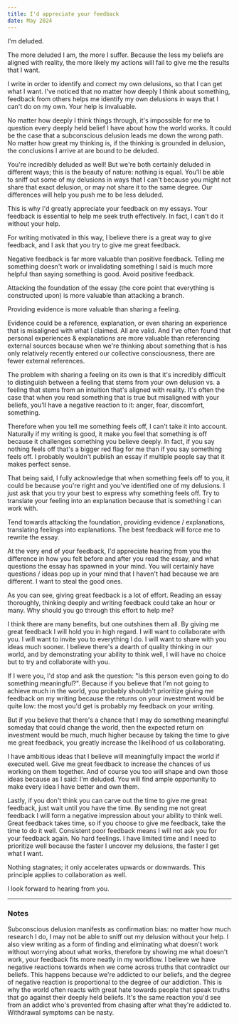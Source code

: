 ```yaml
---
title: I'd appreciate your feedback
date: May 2024
---
```

I'm deluded.

The more deluded I am, the more I suffer. Because the less my beliefs are aligned with reality, the more likely my actions will fail to give me the results that I want.

I write in order to identify and correct my own delusions, so that I can get what I want. I've noticed that no matter how deeply I think about something, feedback from others helps me identify my own delusions in ways that I can't do on my own. Your help is invaluable.

No matter how deeply I think things through, it's impossible for me to question every deeply held belief I have about how the world works. It could be the case that a subconscious delusion leads me down the wrong path. No matter how great my thinking is, if the thinking is grounded in delusion, the conclusions I arrive at are bound to be deluded.<FootnoteReference number={1} />

You're incredibly deluded as well! But we're both certainly deluded in different ways; this is the beauty of nature: nothing is equal. You'll be able to sniff out some of my delusions in ways that I can't because you might not share that exact delusion, or may not share it to the same degree. Our differences will help you push me to be less deluded.

This is why I'd greatly appreciate your feedback on my essays. Your feedback is essential to help me seek truth effectively. In fact, I can't do it without your help.

For writing motivated in this way, I believe there is a great way to give feedback, and I ask that you try to give me great feedback. 

Negative feedback is far more valuable than positive feedback. Telling me something doesn't work or invalidating something I said is much more helpful than saying something is good. Avoid positive feedback. <FootnoteReference number={2} />

Attacking the foundation of the essay (the core point that everything is constructed upon) is more valuable than attacking a branch.

Providing evidence is more valuable than sharing a feeling. 

Evidence could be a reference, explanation, or even sharing an experience that is misaligned with what I claimed. All are valid. And I've often found that personal experiences & explanations are more valuable than referencing external sources because when we're thinking about something that is has only relatively recently entered our collective consciousness, there are fewer external references.

The problem with sharing a feeling on its own is that it's incredibly difficult to distinguish between a feeling that stems from your own delusion vs. a feeling that stems from an intuition that's aligned with reality. It's often the case that when you read something that is true but misaligned with your beliefs, you'll have a negative reaction to it: anger, fear, discomfort, something. <FootnoteReference number={3} />

Therefore when you tell me something feels off, I can't take it into account. Naturally if my writing is good, it make you feel that something is off because it challenges something you believe deeply. In fact, if you say nothing feels off that's a bigger red flag for me than if you say something feels off. I probably wouldn't publish an essay if multiple people say that it makes perfect sense.

That being said, I fully acknowledge that when something feels off to you, it could be because you're right and you've identified one of my delusions. I just ask that you try your best to express why something feels off. Try to translate your feeling into an explanation because that is something I can work with.

Tend towards attacking the foundation, providing evidence / explanations, translating feelings into explanations. The best feedback will force me to rewrite the essay.

At the very end of your feedback, I'd appreciate hearing from you the difference in how you felt before and after you read the essay, and what questions the essay has spawned in your mind. You will certainly have questions / ideas pop up in your mind that I haven't had because we are different. I want to steal the good ones.

As you can see, giving great feedback is a lot of effort. Reading an essay thoroughly, thinking deeply and writing feedback could take an hour or many. Why should you go through this effort to help me?

I think there are many benefits, but one outshines them all. By giving me great feedback I will hold you in high regard. I will want to collaborate with you. I will want to invite you to everything I do. I will want to share with you ideas much sooner.  I believe there's a dearth of quality thinking in our world, and by demonstrating your ability to think well, I will have no choice but to try and collaborate with you.

If I were you, I'd stop and ask the question: "Is this person even going to do something meaningful?". Because if you believe that I'm not going to achieve much in the world, you probably shouldn't prioritize giving me feedback on my writing because the returns on your investment would be quite low: the most you'd get is probably my feedback on your writing.

But if you believe that there's a chance that I may do something meaningful someday that could change the world, then the expected return on investment would be much, much higher because by taking the time to give me great feedback, you greatly increase the likelihood of us collaborating.

I have ambitious ideas that I believe will meaningfully impact the world if executed well. Give me great feedback to increase the chances of us working on them together. And of course you too will shape and own those ideas because as I said: I'm deluded. You will find ample opportunity to make every idea I have better and own them.

Lastly, if you don't think you can carve out the time to give me great feedback, just wait until you have the time. By sending me not great feedback I will form a negative impression about your ability to think well. Great feedback takes time, so if you choose to give me feedback, take the time to do it well. Consistent poor feedback means I will not ask you for your feedback again. No hard feelings. I have limited time and I need to prioritize well because the faster I uncover my delusions, the faster I get what I want.

Nothing stagnates; it only accelerates upwards or downwards. This principle applies to collaboration as well.

I look forward to hearing from you.

---

### Notes

<Footnotes>

<Footnote number={1}>
Subconscious delusion manifests as confirmation bias: no matter how much research I do, I may not be able to sniff out my delusion without your help.
</Footnote>

<Footnote number={2}>
I also view writing as a form of finding and eliminating what doesn't work without worrying about what works, therefore by showing me what doesn't work, your feedback fits more neatly in my workflow.
</Footnote>

<Footnote number={3}>
I believe we have negative reactions towards when we come across truths that contradict our beliefs. This happens because we're addicted to our beliefs, and the degree of negative reaction is proportional to the degree of our addiction. This is why the world often reacts with great hate towards people that speak truths that go against their deeply held beliefs. It's the same reaction you'd see from an addict who's prevented from chasing after what they're addicted to. Withdrawal symptoms can be nasty.
</Footnote>

</Footnotes>



